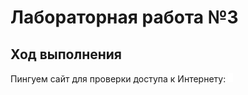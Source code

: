 # Лабораторная работа №3
## Ход выполнения
Пингуем сайт для проверки доступа к Интернету:
![](../Images/Screenshot_1.png)
